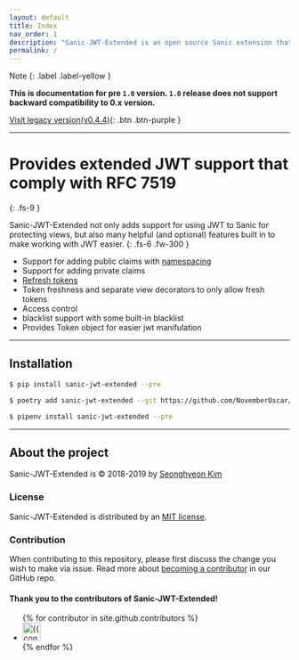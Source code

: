 ```yaml
---
layout: default
title: Index
nav_order: 1
description: "Sanic-JWT-Extended is an open source Sanic extension that provides JWT support"
permalink: /
---
```


Note
{: .label .label-yellow }

**This is documentation for pre `1.0` version. `1.0` release does not support backward compatibility to 0.x version.**

[Visit legacy version(v0.4.4)](https://sanic-jwt-extended.readthedocs.io/en/latest/){: .btn .btn-purple }

---

# Provides **extended** JWT support that comply with RFC 7519
{: .fs-9 }

Sanic-JWT-Extended not only adds support for using JWT to Sanic for protecting views, but also many helpful (and optional) features built in to make working with JWT easier.
{: .fs-6 .fw-300 }

* Support for adding public claims with [namespacing](https://auth0.com/docs/tokens/concepts/claims-namespacing)
* Support for adding private claims
* [Refresh tokens](https://auth0.com/blog/refresh-tokens-what-are-they-and-when-to-use-them/)
* Token freshness and separate view decorators to only allow fresh tokens
* Access control
* blacklist support with some built-in blacklist
* Provides Token object for easier jwt manifulation

---

## Installation

```bash
$ pip install sanic-jwt-extended --pre
```
```bash
$ poetry add sanic-jwt-extended --git https://github.com/NovemberOscar/Sanic-JWT-Extended.git
```
```bash
$ pipenv install sanic-jwt-extended --pre
```

---

## About the project

Sanic-JWT-Extended is &copy; 2018-2019 by [Seonghyeon Kim](https://github.com/NovemberOscar)

### License

Sanic-JWT-Extended is distributed by an [MIT license](https://github.com/NovemberOscar/sanic-jwt-extended/tree/master/LICENSE).

### Contribution

When contributing to this repository, please first discuss the change you wish to make via issue. Read more about [becoming a contributor]() in our GitHub repo.

#### Thank you to the contributors of Sanic-JWT-Extended!

<ul class="list-style-none">
{% for contributor in site.github.contributors %}
  <li class="d-inline-block mr-1">
     <a href="{{ contributor.html_url }}"><img src="{{ contributor.avatar_url }}" width="32" height="32" alt="{{ contributor.login }}"/></a>
  </li>
{% endfor %}
</ul>

